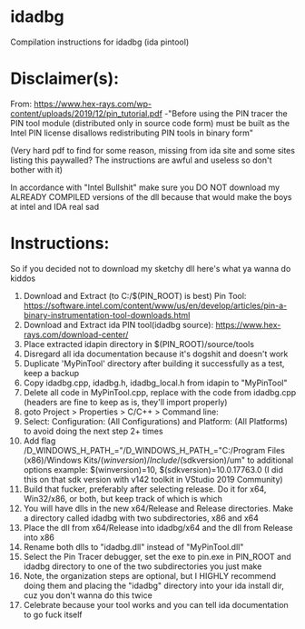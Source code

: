 # idadbg
Compilation instructions for idadbg (ida pintool)
# Disclaimer(s):
From: https://www.hex-rays.com/wp-content/uploads/2019/12/pin_tutorial.pdf
-"Before using the PIN tracer the PIN tool module (distributed only in source code form) must be
built as the Intel PIN license disallows redistributing PIN tools in binary form"

(Very hard pdf to find for some reason, missing from ida site and some sites listing this paywalled? The instructions are awful and useless so don't bother with it)

In accordance with "Intel Bullshit" make sure you DO NOT download my ALREADY COMPILED versions of the dll because that would make the boys at intel and IDA real sad

# Instructions:
So if you decided not to download my sketchy dll here's what ya wanna do kiddos
1. Download and Extract (to C:/$(PIN_ROOT) is best) Pin Tool: https://software.intel.com/content/www/us/en/develop/articles/pin-a-binary-instrumentation-tool-downloads.html
2. Download and Extract ida PIN tool(idadbg source): https://www.hex-rays.com/download-center/
3. Place extracted idapin directory in $(PIN_ROOT)/source/tools
4. Disregard all ida documentation because it's dogshit and doesn't work
5. Duplicate 'MyPinTool' directory after building it successfully as a test, keep a backup
6. Copy idadbg.cpp, idadbg.h, idadbg_local.h from idapin to "MyPinTool"
7. Delete all code in MyPinTool.cpp, replace with the code from idadbg.cpp (headers are fine to keep as is, they'll import properly)
8. goto Project > Properties > C/C++ > Command line:
9. Select: Configuration: (All Configurations) and Platform: (All Platforms) to avoid doing the next step 2+ times
10. Add flag /D_WINDOWS_H_PATH_="/D_WINDOWS_H_PATH_="C:/Program Files (x86)/Windows Kits/$(winversion)/Include/$(sdkversion)/um" to additional options
example: $(winversion)=10, $(sdkversion)=10.0.17763.0 (I did this on that sdk version with v142 toolkit in VStudio 2019 Community)
11. Build that fucker, preferably after selecting release. Do it for x64, Win32/x86, or both, but keep track of which is which
12. You will have dlls in the new x64/Release and Release directories. Make a directory called idadbg with two subdirectories, x86 and x64
13. Place the dll from x64/Release into idadbg/x64 and the dll from Release into x86
14. Rename both dlls to "idadbg.dll" instead of "MyPinTool.dll"
15. Select the Pin Tracer debugger, set the exe to pin.exe in PIN_ROOT and idadbg directory to one of the two subdirectories you just make
16. Note, the organization steps are optional, but I HIGHLY recommend doing them and placing the "idadbg" directory into your ida install dir, cuz you don't wanna do this twice
17. Celebrate because your tool works and you can tell ida documentation to go fuck itself
